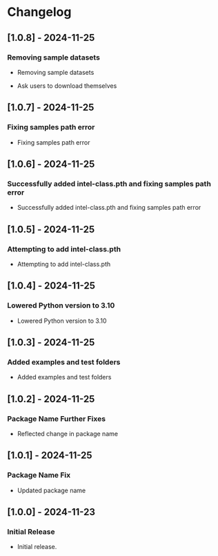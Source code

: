 # Changelog

## [1.0.8] - 2024-11-25

### Removing sample datasets

- Removing sample datasets

- Ask users to download themselves

## [1.0.7] - 2024-11-25

### Fixing samples path error

- Fixing samples path error

## [1.0.6] - 2024-11-25

### Successfully added intel-class.pth and fixing samples path error

- Successfully added intel-class.pth and fixing samples path error

## [1.0.5] - 2024-11-25

### Attempting to add intel-class.pth

- Attempting to add intel-class.pth

## [1.0.4] - 2024-11-25

### Lowered Python version to 3.10

- Lowered Python version to 3.10

## [1.0.3] - 2024-11-25

### Added examples and test folders

- Added examples and test folders

## [1.0.2] - 2024-11-25

### Package Name Further Fixes

- Reflected change in package name

## [1.0.1] - 2024-11-25

### Package Name Fix

- Updated package name

## [1.0.0] - 2024-11-23

### Initial Release

- Initial release.
